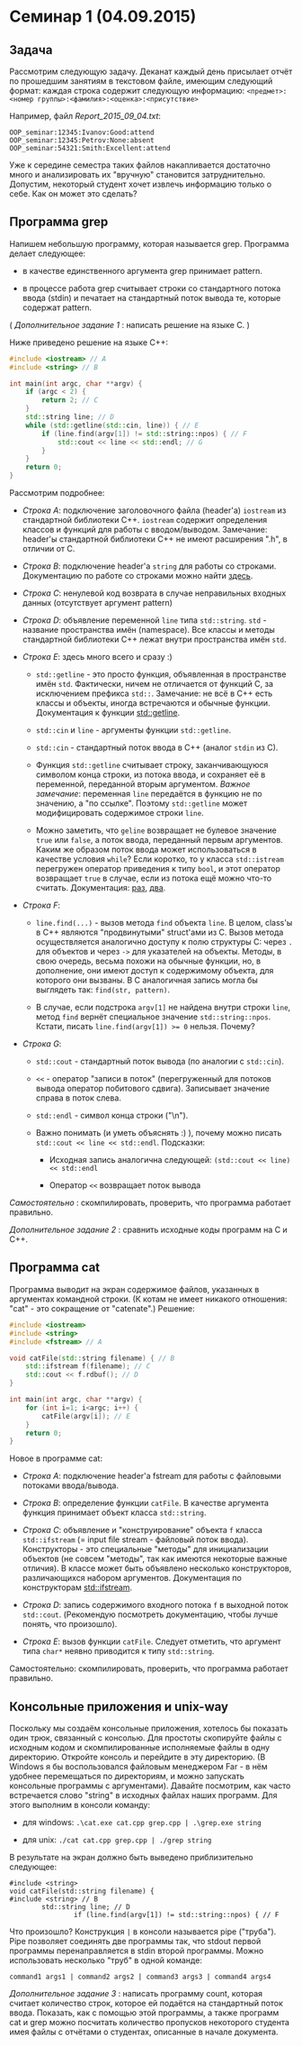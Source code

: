 Семинар 1 (04.09.2015)
======================

Задача
------

Рассмотрим следующую задачу. Деканат каждый день присылает отчёт по прошедшим занятиям в текстовом файле, имеющим следующий формат:
каждая строка содержит следующую информацию:
` <предмет>:<номер группы>:<фамилия>:<оценка>:<присутствие> `

Например, файл *Report\_2015\_09\_04.txt*:
```
OOP_seminar:12345:Ivanov:Good:attend
OOP_seminar:12345:Petrov:None:absent
OOP_seminar:54321:Smith:Exсellent:attend
```

Уже к середине семестра таких файлов накапливается достаточно много и анализировать их "вручную" становится затруднительно.
Допустим, некоторый студент хочет извлечь информацию только о себе. Как он может это сделать?

Программа grep
--------------

Напишем небольшую программу, которая называется grep. Программа делает следующее:

* в качестве единственного аргумента grep принимает pattern.

* в процессе работа grep считывает строки со стандартного потока ввода (stdin) и печатает на стандартный поток вывода те, которые содержат pattern.

( *Дополнительное задание 1* : написать решение на языке C. )

Ниже приведено решение на языке C++:
```C++
#include <iostream> // A
#include <string> // B

int main(int argc, char **argv) {
	if (argc < 2) {
		return 2; // C
	}
	std::string line; // D
	while (std::getline(std::cin, line)) { // E
		if (line.find(argv[1]) != std::string::npos) { // F
			std::cout << line << std::endl; // G
		}
	}
	return 0;
}
```

Рассмотрим подробнее:

* _Строка A_: подключение заголовочного файла (header'а) `iostream` из стандартной библиотеки C++.
  `iostream` содержит определения классов и функций для работы с вводом/выводом. Замечание: header'ы стандартной
  библиотеки С++ не имеют расширения ".h", в отличии от C.

* _Строка B_: подключение header'а `string` для работы со строками. Документацию по работе со строками можно найти
  [здесь](http://www.cplusplus.com/reference/string/string/).

* _Строка C_: ненулевой код возврата в случае неправильных входных данных (отсутствует аргумент pattern)

* _Строка D_: объявление переменной `line` типа `std::string`. `std` - название пространства имён (namespace). 
  Все классы и методы стандартной библиотеки C++ лежат внутри пространства имён `std`.

* _Строка E_: здесь много всего и сразу :)

    * `std::getline` - это просто функция, объявленная в пространстве имён `std`. Фактически, ничем не отличается
    от функций C, за исключением префикса `std::`. Замечание: не всё в C++ есть классы и объекты, иногда встречаются и обычные функции.
	Документация к функции [std::getline](http://www.cplusplus.com/reference/string/string/getline/).

    * `std::cin` и `line` - аргументы функции `std::getline`.

    * `std::cin` - стандартный поток ввода в C++ (аналог `stdin` из C).

    * Функция `std::getline` считывает строку, заканчивающуюся символом конца строки, из потока ввода,
	и сохраняет её в переменной, переданной вторым аргументом.
    _Важное замечание_: переменная `line` передаётся в функцию не по значению, а "по ссылке". Поэтому `std::getline` может модифицировать
	содержимое строки `line`.

    * Можно заметить, что `geline` возвращает не булевое значение `true` или `false`, а поток ввода, переданный первым аргументов.
    Каким же образом поток ввода может использоваться в качестве условия `while`? Если коротко, то у класса	`std::istream` перегружен
	оператор приведения к типу `bool`, и этот оператор возвращает `true` в случае, если из потока ещё можно что-то считать.
	Документация: [раз](http://www.cplusplus.com/reference/istream/istream/), [два](http://www.cplusplus.com/reference/ios/ios/operator_bool/).

* _Строка F_:

    * `line.find(...)` - вызов метода `find` объекта `line`. В целом, class'ы в С++ являются "продвинутыми" struct'ами из C.
    Вызов метода осуществляется аналогично доступу к полю структуры C: через `.` для объектов и через `->` для указателей на объекты.
	Методы, в свою очередь, весьма похожи на обычные функции, но, в дополнение, они имеют доступ к содержимому объекта, для которого они вызваны.
	В C аналогичная запись могла бы выглядеть так: `find(str, pattern)`.

    * В случае, если подстрока `argv[1]` не найдена внутри строки `line`, метод `find` вернёт специальное значение `std::string::npos`.
    Кстати, писать `line.find(argv[1]) >= 0` нельзя. Почему?

* _Строка G_:

    * `std::cout` - стандартный поток вывода (по аналогии с `std::cin`).

    * `<<` - оператор "записи в поток" (перегруженный для потоков вывода оператор побитового сдвига). Записывает значение справа в поток слева.

    * `std::endl` - символ конца строки ("\n").

    * Важно понимать (и уметь объяснять :) ), почему можно писать `std::cout << line << std::endl`. Подсказки:

        * Исходная запись аналогична следующей: `(std::cout << line) << std::endl`

	    * Оператор `<<` возвращает поток вывода

*Самостоятельно* : скомпилировать, проверить, что программа работает правильно.

*Дополнительное задание 2* : сравнить исходные коды программ на C и C++.

Программа cat
-------------

Программа выводит на экран содержимое файлов, указанных в аргументах командной строки. (К котам не имеет никакого отношения:
"cat" - это сокращение от "catenate".)
Решение:
```C++
#include <iostream>
#include <string>
#include <fstream> // A

void catFile(std::string filename) { // B
	std::ifstream f(filename); // C
	std::cout << f.rdbuf(); // D
}

int main(int argc, char **argv) {
	for (int i=1; i<argc; i++) {
		catFile(argv[i]); // E
	}
	return 0;
}
```

Новое в программе cat:

* _Строка A_: подключение header'а fstream для работы с файловыми потоками ввода/вывода.

* _Строка B_: определение функции `catFile`. В качестве аргумента функция принимает объект класса `std::string`.

* _Строка C_: объявление и "конструирование" объекта `f` класса `std::ifstream` (= input file stream - файловый поток ввода).
  Конструкторы - это специальные "методы" для инициализации объектов (не совсем "методы", так как имеются некоторые важные отличия).
  В классе может быть объявлено несколько конструкторов, различающихся набором аргументов. Документация по конструкторам 
  [std::ifstream](http://www.cplusplus.com/reference/fstream/ifstream/ifstream/).

* _Строка D_: запись содержимого входного потока `f` в выходной поток `std::cout`.
  (Рекомендую посмотреть документацию, чтобы лучше понять, что произошло).

* _Строка Е_: вызов функции `catFile`. Следует отметить, что аргумент типа `char*` неявно приводится к типу `std::string`.

Самостоятельно: скомпилировать, проверить, что программа работает правильно.

Консольные приложения и unix-way
--------------------------------

Поскольку мы создаём консольные приложения, хотелось бы показать один трюк, связанный с консолью.
Для простоты скопируйте файлы с исходным кодом и скомпилированные исполняемые файлы в одну директорию.
Откройте консоль и перейдите в эту директорию. (В Windows я бы воспользовался файловым менеджером Far - в нём удобнее перемещаться по директориям,
и можно запускать консольные программы с аргументами). Давайте посмотрим, как часто встречается слово "string" в исходных файлах наших программ.
Для этого выполним в консоли команду:

* для windows:
` .\cat.exe cat.cpp grep.cpp | .\grep.exe string `

* для unix:
` ./cat cat.cpp grep.cpp | ./grep string `

В результате на экран должно быть выведено приблизительно следующее:
```
#include <string>
void catFile(std::string filename) {
#include <string> // B
        std::string line; // D
                if (line.find(argv[1]) != std::string::npos) { // F
```

Что произошло? Конструкция `|` в консоли называется pipe ("труба"). Pipe позволяет соединять две программы так,
что stdout первой программы перенаправляется в stdin второй программы. Можно использовать несколько "труб" в одной команде:
```
command1 args1 | command2 args2 | command3 args3 | command4 args4
```

*Дополнительное задание 3* : написать программу count, которая считает количество строк, которое ей подаётся на стандартный поток ввода.
Показать, как с помощью этой программы, а также программ cat и grep можно посчитать количество пропусков некоторого студента
имея файлы с отчётами о студентах, описанные в начале документа.
